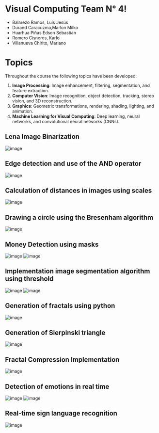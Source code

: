 # Visual Computing Team N° 4!

 - Balarezo Ramos, Luis Jesús
 - Durand Caracuzma,Marlon Milko
 - Huarhua Piñas Edson Sebastian
 - Romero Cisneros, Karlo
 - Villanueva Chirito, Mariano

# Topics

Throughout the course the following topics have been developed:

1.  **Image Processing**: Image enhancement, filtering, segmentation, and feature extraction.
2.  **Computer Vision**: Image recognition, object detection, tracking, stereo vision, and 3D reconstruction.
3.  **Graphics**: Geometric transformations, rendering, shading, lighting, and animation.
4.  **Machine Learning for Visual Computing**: Deep learning, neural networks, and convolutional neural networks (CNNs).


## Lena Image Binarization

![image](https://user-images.githubusercontent.com/90058131/223301451-06f52be3-5f12-4baa-aad1-914e25850609.png)


## Edge detection and use of the AND operator
![image](https://user-images.githubusercontent.com/90058131/223301412-75d08991-a803-4080-9178-4abf3104bb12.png)

## Calculation of distances in images using scales
![image](https://user-images.githubusercontent.com/90058131/223302683-982eabd0-3d78-4aae-8966-1410830cf11f.png)


## Drawing a circle using the Bresenham algorithm
![image](https://user-images.githubusercontent.com/90058131/223301758-8014dbc5-e097-4959-809e-b3d4b7e3584b.png)


## Money Detection using masks
![image](https://user-images.githubusercontent.com/90058131/223302887-3818b2df-9dc3-4e40-ae5f-70667407d318.png)
![image](https://user-images.githubusercontent.com/90058131/223302988-3db90dc4-1d45-4ea9-9152-01992e52c15d.png)


## Implementation image segmentation algorithm using threshold
![image](https://user-images.githubusercontent.com/90058131/223301876-bf33489b-d395-4a6c-857f-1790fd7c83be.png)
![image](https://user-images.githubusercontent.com/90058131/223301892-b08acf6d-d996-47a5-97dd-4e76b701abd0.png)

## Generation of fractals using python
![image](https://user-images.githubusercontent.com/90058131/223302248-d76646d2-8b5f-4b0e-86fc-7a7a4cb973e2.png)

## Generation of Sierpinski triangle
![image](https://user-images.githubusercontent.com/90058131/223302282-9c789191-b7dc-4cc2-98ef-71f13575e7ea.png)

## Fractal Compression Implementation
![image](https://user-images.githubusercontent.com/90058131/223302462-05fdd38b-9834-4bd9-a62b-9d79305a18bd.png)

## Detection of emotions in real time

![image](https://user-images.githubusercontent.com/90058131/223303111-9a799f51-2eeb-487f-aa13-16e756ae005c.png)
![image](https://user-images.githubusercontent.com/90058131/223303227-dabe5c25-17ab-4484-8b28-7e7daf09f023.png)

## Real-time sign language recognition
![image](https://user-images.githubusercontent.com/90058131/223303342-cb023143-6ae1-4de5-ba30-b5e7e4b5a90d.png)






